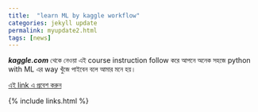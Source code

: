 ```yaml
---
title:  "learn ML by kaggle workflow"
categories: jekyll update
permalink: myupdate2.html
tags: [news]
---
```



***kaggle.com*** থেকে নেওয়া এই course instruction follow করে আপনে অনেক সহজে python with ML এর way খুঁজে পাইবেন বলে আমার মনে হয়। 


[এই link এ প্রবেশ করুন ](https://www.kaggle.com/learn/overview)



{% include links.html %}
